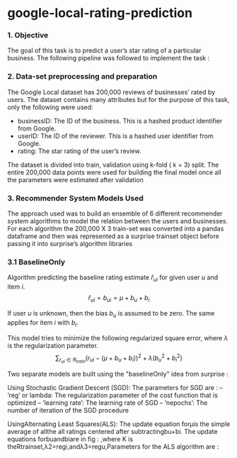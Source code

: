 # google-local-rating-prediction

### 1. Objective
The goal of this task is to predict a user’s star rating of a particular business. The following pipeline was
followed to implement the task :

### 2. Data-set preprocessing and preparation

The Google Local dataset has 200,000 reviews of businesses’ rated by users. The dataset contains many 
attributes but for the purpose of this task, only the following were used:
* businessID: The ID of the business. This is a hashed product identifier from Google.
* userID: The ID of the reviewer. This is a hashed user identifier from Google.
* rating: The star rating of the user’s review.

The dataset is divided into train, validation using k-fold ( k = 3) split. The entire 200,000 data points were used for building
the final model once all the parameters were estimated after validation

### 3. Recommender System Models Used

The approach used was to build an ensemble of 6 different recommender system algorithms to model the
relation between the users and businesses. For each algorithm the 200,000 X 3 train-set was converted into a 
pandas dataframe and then was represented as a surprise trainset object before passing it into surprise’s algorithm libraries

### 3.1 BaselineOnly
Algorithm predicting the baseline rating estimate $\hat{r}_{ui}$ for given user $u$ and item $i$.
$$\hat{r}_{ui}=b_{ui}= \mu +b_u+ b_i $$

If user $u$ is unknown, then the bias $b_u$ is assumed to be zero. The same applies for item $i$ with $b_i.$

This model tries to minimize the following regularized  square error, where $\lambda$ is the regularization parameter.
$$\sum_{r_{ui} \in R_{train}} \left(r_{ui} - (\mu + b_u + b_i)\right)^2 +
\lambda \left(b_u^2 + b_i^2 \right)$$


Two separate models are built using the "baselineOnly" idea from surprise :

Using Stochastic Gradient Descent (SGD): The parameters for SGD are :
– ’reg’ or lambda: The regularization parameter of the cost function that is optimized
– ’learning rate’: The learning rate of SGD
– ’nepochs’: The number of iteration of the SGD procedure

UsingAlternating Least Squares(ALS): The update equation forμis the simple average of allthe all ratings centered after subtractingbu+bi. The update equations forbuandbiare in fig : ,where K is theRtrainset,λ2=regi,andλ3=regu,Parameters for the ALS algorithm are :
